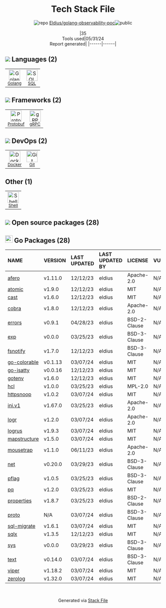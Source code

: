 <!--
&lt;--- Readme.md Snippet without images Start ---&gt;
## Tech Stack
Eldius/golang-observability-poc is built on the following main stack:

- [Golang](http://golang.org/) – Languages
- [SQL](https://en.wikipedia.org/wiki/SQL) – Languages
- [Protobuf](https://developers.google.com/protocol-buffers/) – Serialization Frameworks
- [gRPC](https://grpc.io/) – Remote Procedure Call (RPC)
- [Docker](https://www.docker.com/) – Virtual Machine Platforms & Containers
- [Shell](https://en.wikipedia.org/wiki/Shell_script) – Shells

Full tech stack [here](/techstack.md)

&lt;--- Readme.md Snippet without images End ---&gt;

&lt;--- Readme.md Snippet with images Start ---&gt;
## Tech Stack
Eldius/golang-observability-poc is built on the following main stack:

- <img width='25' height='25' src='https://img.stackshare.io/service/1005/O6AczwfV_400x400.png' alt='Golang'/> [Golang](http://golang.org/) – Languages
- <img width='25' height='25' src='https://img.stackshare.io/service/2271/default_068d33483bba6b81ee13fbd4dc7aab9780896a54.png' alt='SQL'/> [SQL](https://en.wikipedia.org/wiki/SQL) – Languages
- <img width='25' height='25' src='https://img.stackshare.io/service/4393/ma2jqJKH_400x400.png' alt='Protobuf'/> [Protobuf](https://developers.google.com/protocol-buffers/) – Serialization Frameworks
- <img width='25' height='25' src='https://img.stackshare.io/service/4670/default_d811b0ac72205af84aca21f967594338580be913.png' alt='gRPC'/> [gRPC](https://grpc.io/) – Remote Procedure Call (RPC)
- <img width='25' height='25' src='https://img.stackshare.io/service/586/n4u37v9t_400x400.png' alt='Docker'/> [Docker](https://www.docker.com/) – Virtual Machine Platforms & Containers
- <img width='25' height='25' src='https://img.stackshare.io/service/4631/default_c2062d40130562bdc836c13dbca02d318205a962.png' alt='Shell'/> [Shell](https://en.wikipedia.org/wiki/Shell_script) – Shells

Full tech stack [here](/techstack.md)

&lt;--- Readme.md Snippet with images End ---&gt;
-->
<div align="center">

# Tech Stack File
![](https://img.stackshare.io/repo.svg "repo") [Eldius/golang-observability-poc](https://github.com/Eldius/golang-observability-poc)![](https://img.stackshare.io/public_badge.svg "public")
<br/><br/>
|35<br/>Tools used|05/31/24 <br/>Report generated|
|------|------|
</div>

## <img src='https://img.stackshare.io/languages.svg'/> Languages (2)
<table><tr>
  <td align='center'>
  <img width='36' height='36' src='https://img.stackshare.io/service/1005/O6AczwfV_400x400.png' alt='Golang'>
  <br>
  <sub><a href="http://golang.org/">Golang</a></sub>
  <br>
  <sub></sub>
</td>

<td align='center'>
  <img width='36' height='36' src='https://img.stackshare.io/service/2271/default_068d33483bba6b81ee13fbd4dc7aab9780896a54.png' alt='SQL'>
  <br>
  <sub><a href="https://en.wikipedia.org/wiki/SQL">SQL</a></sub>
  <br>
  <sub></sub>
</td>

</tr>
</table>

## <img src='https://img.stackshare.io/frameworks.svg'/> Frameworks (2)
<table><tr>
  <td align='center'>
  <img width='36' height='36' src='https://img.stackshare.io/service/4393/ma2jqJKH_400x400.png' alt='Protobuf'>
  <br>
  <sub><a href="https://developers.google.com/protocol-buffers/">Protobuf</a></sub>
  <br>
  <sub></sub>
</td>

<td align='center'>
  <img width='36' height='36' src='https://img.stackshare.io/service/4670/default_d811b0ac72205af84aca21f967594338580be913.png' alt='gRPC'>
  <br>
  <sub><a href="https://grpc.io/">gRPC</a></sub>
  <br>
  <sub></sub>
</td>

</tr>
</table>

## <img src='https://img.stackshare.io/devops.svg'/> DevOps (2)
<table><tr>
  <td align='center'>
  <img width='36' height='36' src='https://img.stackshare.io/service/586/n4u37v9t_400x400.png' alt='Docker'>
  <br>
  <sub><a href="https://www.docker.com/">Docker</a></sub>
  <br>
  <sub></sub>
</td>

<td align='center'>
  <img width='36' height='36' src='https://img.stackshare.io/service/1046/git.png' alt='Git'>
  <br>
  <sub><a href="http://git-scm.com/">Git</a></sub>
  <br>
  <sub></sub>
</td>

</tr>
</table>

## Other (1)
<table><tr>
  <td align='center'>
  <img width='36' height='36' src='https://img.stackshare.io/service/4631/default_c2062d40130562bdc836c13dbca02d318205a962.png' alt='Shell'>
  <br>
  <sub><a href="https://en.wikipedia.org/wiki/Shell_script">Shell</a></sub>
  <br>
  <sub></sub>
</td>

</tr>
</table>


## <img src='https://img.stackshare.io/group.svg' /> Open source packages (28)</h2>

## <img width='24' height='24' src='https://img.stackshare.io/service/21112/default_1346bbda8fe03e4dce5601323a3ca47a10c1ae36.png'/> Go Packages (28)

|NAME|VERSION|LAST UPDATED|LAST UPDATED BY|LICENSE|VULNERABILITIES|
|:------|:------|:------|:------|:------|:------|
|[afero](https://pkg.go.dev/github.com/spf13/afero)|v1.11.0|12/12/23|eldius |Apache-2.0|N/A|
|[atomic](https://pkg.go.dev/go.uber.org/atomic)|v1.9.0|12/12/23|eldius |MIT|N/A|
|[cast](https://pkg.go.dev/github.com/spf13/cast)|v1.6.0|12/12/23|eldius |MIT|N/A|
|[cobra](https://pkg.go.dev/github.com/spf13/cobra)|v1.8.0|12/12/23|eldius |Apache-2.0|N/A|
|[errors](https://pkg.go.dev/github.com/pkg/errors)|v0.9.1|04/28/23|eldius |BSD-2-Clause|N/A|
|[exp](https://pkg.go.dev/golang.org/x/exp)|v0.0.0|03/25/23|eldius |BSD-3-Clause|N/A|
|[fsnotify](https://pkg.go.dev/github.com/fsnotify/fsnotify)|v1.7.0|12/12/23|eldius |BSD-3-Clause|N/A|
|[go-colorable](https://pkg.go.dev/github.com/mattn/go-colorable)|v0.1.13|03/07/24|eldius |MIT|N/A|
|[go-isatty](https://pkg.go.dev/github.com/mattn/go-isatty)|v0.0.16|12/12/23|eldius |MIT|N/A|
|[gotenv](https://pkg.go.dev/github.com/subosito/gotenv)|v1.6.0|12/12/23|eldius |MIT|N/A|
|[hcl](https://pkg.go.dev/github.com/hashicorp/hcl)|v1.0.0|03/25/23|eldius |MPL-2.0|N/A|
|[httpsnoop](https://pkg.go.dev/github.com/felixge/httpsnoop)|v1.0.2|03/07/24|eldius |MIT|N/A|
|[ini.v1](https://pkg.go.dev/gopkg.in/ini.v1)|v1.67.0|03/25/23|eldius |Apache-2.0|N/A|
|[logr](https://pkg.go.dev/github.com/go-logr/logr)|v1.2.0|03/07/24|eldius |Apache-2.0|N/A|
|[logrus](https://pkg.go.dev/github.com/sirupsen/logrus)|v1.9.3|03/07/24|eldius |MIT|N/A|
|[mapstructure](https://pkg.go.dev/github.com/mitchellh/mapstructure)|v1.5.0|03/07/24|eldius |MIT|N/A|
|[mousetrap](https://pkg.go.dev/github.com/inconshreveable/mousetrap)|v1.1.0|06/11/23|eldius |Apache-2.0|N/A|
|[net](https://pkg.go.dev/golang.org/x/net)|v0.20.0|03/29/23|eldius |BSD-3-Clause|N/A|
|[pflag](https://pkg.go.dev/github.com/spf13/pflag)|v1.0.5|03/25/23|eldius |BSD-3-Clause|N/A|
|[pq](https://pkg.go.dev/github.com/lib/pq)|v1.2.0|03/25/23|eldius |MIT|N/A|
|[properties](https://pkg.go.dev/github.com/magiconair/properties)|v1.8.7|03/25/23|eldius |BSD-2-Clause|N/A|
|[proto](https://pkg.go.dev/github.com/golang/protobuf/proto)|N/A|03/07/24|eldius |BSD-3-Clause|N/A|
|[sql-migrate](https://pkg.go.dev/github.com/rubenv/sql-migrate)|v1.6.1|03/07/24|eldius |MIT|N/A|
|[sqlx](https://pkg.go.dev/github.com/jmoiron/sqlx)|v1.3.5|12/12/23|eldius |MIT|N/A|
|[sys](https://pkg.go.dev/golang.org/x/sys)|v0.0.0|03/29/23|eldius |BSD-3-Clause|N/A|
|[text](https://pkg.go.dev/golang.org/x/text)|v0.14.0|03/07/24|eldius |BSD-3-Clause|N/A|
|[viper](https://pkg.go.dev/github.com/spf13/viper)|v1.18.2|03/07/24|eldius |MIT|N/A|
|[zerolog](https://pkg.go.dev/github.com/rs/zerolog)|v1.32.0|03/07/24|eldius |MIT|N/A|

<br/>
<div align='center'>

Generated via [Stack File](https://github.com/marketplace/stack-file)
